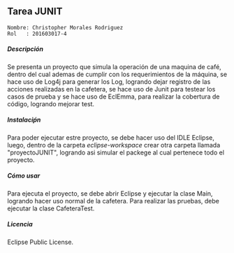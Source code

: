 ## Tarea JUNIT
	Nombre: Christopher Morales Rodriguez
	Rol   : 201603017-4
	
##### Descripción
Se presenta un proyecto que simula la operación de una maquina de café, dentro del cual ademas de cumplir con los requerimientos de la máquina, se hace uso de Log4j para generar los Log, logrando dejar registro de las acciones realizadas en la cafetera, se hace uso de Junit para testear los casos de prueba y se hace uso de EclEmma, para realizar la cobertura de código, logrando mejorar test.

##### Instalaciṕn
Para poder ejecutar estre proyecto, se debe hacer uso del IDLE Eclipse, luego, dentro de la carpeta *eclipse-workspace* crear otra carpeta llamada "proyectoJUNIT", logrando asi simular el packege al cual pertenece todo el proyecto.
##### Cómo usar
Para ejecuta el proyecto, se debe abrir Eclipse y ejecutar la clase Main, logrando hacer uso normal de la cafetera.
Para realizar las pruebas, debe ejecutar la clase CafeteraTest.

##### Licencia
Eclipse Public License.
